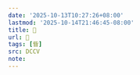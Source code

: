 ```yaml
---
date: '2025-10-13T10:27:26+08:00'
lastmod: '2025-10-14T21:46:45-08:00'
title: 􃃢
url: 􃃢
tags: [眥]
src: DCCV
note:
---
```


